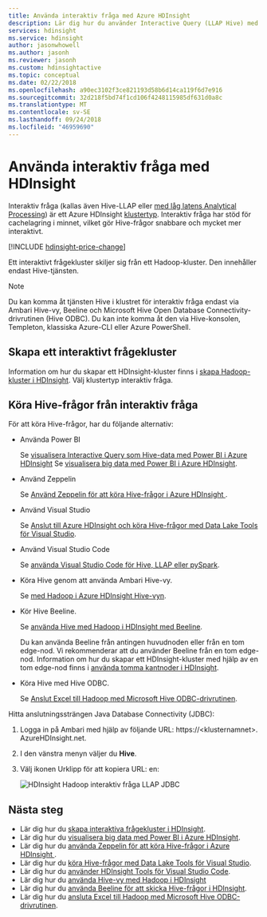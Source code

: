 ```yaml
---
title: Använda interaktiv fråga med Azure HDInsight
description: Lär dig hur du använder Interactive Query (LLAP Hive) med HDInsight.
services: hdinsight
ms.service: hdinsight
author: jasonwhowell
ms.author: jasonh
ms.reviewer: jasonh
ms.custom: hdinsightactive
ms.topic: conceptual
ms.date: 02/22/2018
ms.openlocfilehash: a90ec3102f3ce821193d58b6d14ca119f6d7e916
ms.sourcegitcommit: 32d218f5bd74f1cd106f4248115985df631d0a8c
ms.translationtype: MT
ms.contentlocale: sv-SE
ms.lasthandoff: 09/24/2018
ms.locfileid: "46959690"
---
```

# <a name="use-interactive-query-with-hdinsight"></a>Använda interaktiv fråga med HDInsight
Interaktiv fråga (kallas även Hive-LLAP eller [med låg latens Analytical Processing](https://cwiki.apache.org/confluence/display/Hive/LLAP)) är ett Azure HDInsight [klustertyp](../hdinsight-hadoop-provision-linux-clusters.md#cluster-types). Interaktiv fråga har stöd för cachelagring i minnet, vilket gör Hive-frågor snabbare och mycket mer interaktivt.

[!INCLUDE [hdinsight-price-change](../../../includes/hdinsight-enhancements.md)] 

Ett interaktivt frågekluster skiljer sig från ett Hadoop-kluster. Den innehåller endast Hive-tjänsten. 

> [!NOTE]
> Du kan komma åt tjänsten Hive i klustret för interaktiv fråga endast via Ambari Hive-vy, Beeline och Microsoft Hive Open Database Connectivity-drivrutinen (Hive ODBC). Du kan inte komma åt den via Hive-konsolen, Templeton, klassiska Azure-CLI eller Azure PowerShell. 
> 
> 

## <a name="create-an-interactive-query-cluster"></a>Skapa ett interaktivt frågekluster
Information om hur du skapar ett HDInsight-kluster finns i [skapa Hadoop-kluster i HDInsight](../hdinsight-hadoop-provision-linux-clusters.md). Välj klustertyp interaktiv fråga.

## <a name="execute-hive-queries-from-interactive-query"></a>Köra Hive-frågor från interaktiv fråga
För att köra Hive-frågor, har du följande alternativ:

* Använda Power BI

    Se [visualisera Interactive Query som Hive-data med Power BI i Azure HDInsight](./apache-hadoop-connect-hive-power-bi-directquery.md) Se [visualisera big data med Power BI i Azure HDInsight](../hadoop/apache-hadoop-connect-hive-power-bi.md).
 
* Använd Zeppelin

    Se [Använd Zeppelin för att köra Hive-frågor i Azure HDInsight ](../hdinsight-connect-hive-zeppelin.md).

* Använd Visual Studio

    Se [Anslut till Azure HDInsight och köra Hive-frågor med Data Lake Tools för Visual Studio](../hadoop/apache-hadoop-visual-studio-tools-get-started.md#run-interactive-hive-queries).

* Använd Visual Studio Code

    Se [använda Visual Studio Code för Hive, LLAP eller pySpark](../hdinsight-for-vscode.md).
* Köra Hive genom att använda Ambari Hive-vy.
  
    Se [med Hadoop i Azure HDInsight Hive-vyn](../hadoop/apache-hadoop-use-hive-ambari-view.md).
* Kör Hive Beeline.
  
    Se [använda Hive med Hadoop i HDInsight med Beeline](../hadoop/apache-hadoop-use-hive-beeline.md).
  
    Du kan använda Beeline från antingen huvudnoden eller från en tom edge-nod. Vi rekommenderar att du använder Beeline från en tom edge-nod. Information om hur du skapar ett HDInsight-kluster med hjälp av en tom edge-nod finns i [använda tomma kantnoder i HDInsight](../hdinsight-apps-use-edge-node.md).
* Köra Hive med Hive ODBC.
  
    Se [Anslut Excel till Hadoop med Microsoft Hive ODBC-drivrutinen](../hadoop/apache-hadoop-connect-excel-hive-odbc-driver.md).

Hitta anslutningssträngen Java Database Connectivity (JDBC):

1. Logga in på Ambari med hjälp av följande URL: https://\<klusternamnet\>. AzureHDInsight.net.
2. I den vänstra menyn väljer du **Hive**.
3. Välj ikonen Urklipp för att kopiera URL: en:
   
   ![HDInsight Hadoop interaktiv fråga LLAP JDBC](./media/apache-interactive-query-get-started/hdinsight-hadoop-use-interactive-hive-jdbc.png)

## <a name="next-steps"></a>Nästa steg

* Lär dig hur du [skapa interaktiva frågekluster i HDInsight](../hdinsight-hadoop-provision-linux-clusters.md).
* Lär dig hur du [visualisera big data med Power BI i Azure HDInsight](../hadoop/apache-hadoop-connect-hive-power-bi.md).
* Lär dig hur du [använda Zeppelin för att köra Hive-frågor i Azure HDInsight ](../hdinsight-connect-hive-zeppelin.md).
* Lär dig hur du [köra Hive-frågor med Data Lake Tools för Visual Studio](../hadoop/apache-hadoop-visual-studio-tools-get-started.md#run-interactive-hive-queries).
* Lär dig hur du [använder HDInsight Tools för Visual Studio Code](../hdinsight-for-vscode.md).
* Lär dig hur du [använda Hive-vy med Hadoop i HDInsight](../hadoop/apache-hadoop-use-hive-ambari-view.md)
* Lär dig hur du [använda Beeline för att skicka Hive-frågor i HDInsight](../hadoop/apache-hadoop-use-hive-beeline.md).
* Lär dig hur du [ansluta Excel till Hadoop med Microsoft Hive ODBC-drivrutinen](../hadoop/apache-hadoop-connect-excel-hive-odbc-driver.md).

